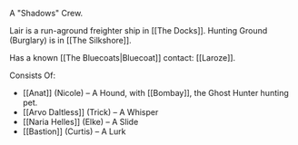 A "Shadows" Crew.

Lair is a run-aground freighter ship in [[The Docks]].
Hunting Ground (Burglary) is in [[The Silkshore]].

Has a known [[The Bluecoats|Bluecoat]] contact: [[Laroze]].

Consists Of:
- [[Anat]] (Nicole) – A Hound, with [[Bombay]], the Ghost Hunter hunting pet.
- [[Arvo Daltless]] (Trick) – A Whisper
- [[Naria Helles]] (Elke) – A Slide
- [[Bastion]] (Curtis) –  A Lurk